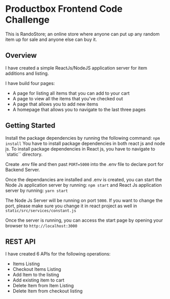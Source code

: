 Productbox Frontend Code Challenge
==================================

This is RandoStore; an online store where anyone can put up any random item up for sale and anyone else can buy it.

Overview
--------
I have created a simple ReactJs/NodeJS application server for item additions and listing.

I have build four pages:

- A page for listing all items that you can add to your cart
- A page to view all the items that you've checked out
- A page that allows you to add new items
- A homepage that allows you to navigate to the last three pages

Getting Started
---------------
Install the package dependencies by running the following command: `npm install`
You have to install package dependencies in both react js and node js.
To install package dependencies in React js, you have to navigate to `static`` directory.

Create .env file and then past `PORT=5000` into the .env file to declare port for Backend Server.

Once the dependancies are installed and .env is created, you can start the Node Js application server by running: `npm start` and React Js application server by running: `yarn start`

The Node Js Server will be running on port `5000`. If you want to change the port, please make sure you change it in react project as well in `static/src/services/constant.js`

Once the server is running, you can access the start page by opening your browser to `http://localhost:3000`

REST API
--------
I have created 6 APIs for the following operations:
- Items Listing
- Checkout Items Listing
- Add Item to the listing
- Add existing item to cart
- Delete Item from Item Listing
- Delete Item from checkout listing